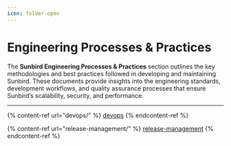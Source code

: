 ```yaml
---
icon: folder-open
---
```


# Engineering Processes & Practices

The **Sunbird Engineering Processes & Practices** section outlines the key methodologies and best practices followed in developing and maintaining Sunbird. These documents provide insights into the engineering standards, development workflows, and quality assurance processes that ensure Sunbird’s scalability, security, and performance.

***

{% content-ref url="devops/" %}
[devops](devops/)
{% endcontent-ref %}

{% content-ref url="release-management/" %}
[release-management](release-management/)
{% endcontent-ref %}
